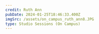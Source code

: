 ```yaml
---
credit: Ruth Ann
pubDate: 2024-01-25T18:46:33.400Z
imgSrc: /assets/on_campus_ruth_ann8.JPG
type: Studio Sessions (On Campus)
---
```

